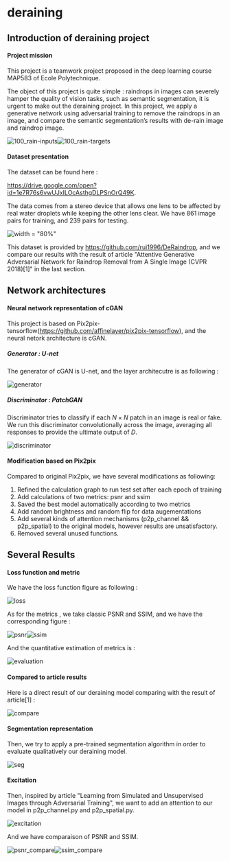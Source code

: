 # deraining

## Introduction of deraining project

#### Project mission

This project is a teamwork project proposed in the deep learning course MAP583 of  Ecole Polytechnique.

The object of this project is quite simple : raindrops in images can severely hamper the quality of vision tasks, such as semantic segmentation, it is urgent to make out the deraining project.  In this project, we apply a generative network using adversarial training to remove the raindrops in an image, and compare the semantic segmentation’s results with de-rain image and raindrop image.

![100_rain-inputs](https://github.com/ChenLyyu/deraining/blob/deraining/images/100_rain-inputs.png)![100_rain-targets](https://github.com/ChenLyyu/deraining/blob/deraining/images/100_rain-targets.png)



#### Dataset presentation

The dataset can be found here :

https://drive.google.com/open?id=1e7R76s6vwUJxILOcAsthgDLPSnOrQ49K. 

The data comes from a stereo device that allows one lens to be affected by real water droplets while keeping the other lens clear. We have $861$ image pairs for training, and $239$ pairs for testing.

![width = "80%"](https://github.com/ChenLyyu/deraining/blob/deraining/images/rainmaker.jpg)

This dataset is provided by https://github.com/rui1996/DeRaindrop, and we compare our results with the result of article "Attentive Generative Adversarial Network for Raindrop Removal from A Single Image (CVPR 2018)[1]" in the last section.



## Network architectures 

#### Neural network representation of cGAN

This project is based on Pix2pix-tensorflow(https://github.com/affinelayer/pix2pix-tensorflow), and the neural netork architecture is cGAN.

##### Generator : U-net

The generator of cGAN is U-net, and the layer architecutre is as following :

![generator](https://github.com/ChenLyyu/deraining/blob/deraining/images/generator.png)



##### Discriminator : PatchGAN

Discriminator tries to classify if each $N × N$ patch in an image is real or fake. We run this discriminator convolutionally across the image, averaging all responses to provide the ultimate output of $D$.

![discriminator](https://github.com/ChenLyyu/deraining/blob/deraining/images/discriminator.png)

#### Modification based on Pix2pix

Compared to original Pix2pix, we have several modifications as following:

1. Refined the calculation graph to run test set after each epoch of training
2. Add calculations of two metrics: psnr and ssim
3. Saved the best model automatically according to two metrics
4. Add random brightness and random flip for data augementations
5. Add several kinds of attention mechanisms (p2p_channel && p2p_spatial) to the original models, however results are unsatisfactory.
6. Removed several unused functions. 

## Several Results

#### Loss function and metric

We have the loss function figure as following : 

![loss](https://github.com/ChenLyyu/deraining/blob/deraining/images/loss.png)



As for the metrics , we take classic PSNR and SSIM, and we have the corresponding figure : 

![psnr](https://github.com/ChenLyyu/deraining/blob/deraining/images/psnr.png)![ssim](https://github.com/ChenLyyu/deraining/blob/deraining/images/ssim.png)



And the quantitative estimation of metrics is : 

![evaluation](https://github.com/ChenLyyu/deraining/blob/deraining/images/evaluation.jpg)

#### Compared to article results 

Here is a direct result of our deraining model comparing with the result of article[1] : 

![compare](https://github.com/ChenLyyu/deraining/blob/deraining/images/compare.jpg)

#### Segmentation representation

Then, we try to apply a pre-trained segmentation algorithm in order to evaluate qualitatively our deraining model.

![seg](https://github.com/ChenLyyu/deraining/blob/deraining/images/seg.jpg)

#### Excitation

Then, inspired by article "Learning from Simulated and Unsupervised Images through Adversarial
Training", we want to add an attention to our model in p2p_channel.py and p2p_spatial.py.

![excitation](https://github.com/ChenLyyu/deraining/blob/deraining/images/excitation.png)



And we have comparaison of PSNR and SSIM.

![psnr_compare](https://github.com/ChenLyyu/deraining/blob/deraining/images/psnr_compare.png)![ssim_compare](https://github.com/ChenLyyu/deraining/blob/deraining/images/ssim_compare.png)

